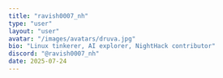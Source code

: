 ```yaml
---
title: "ravish0007_nh"
type: "user"
layout: "user"
avatar: "/images/avatars/druva.jpg"
bio: "Linux tinkerer, AI explorer, NightHack contributor"
discord: "@ravish0007_nh"
date: 2025-07-24
---
```

